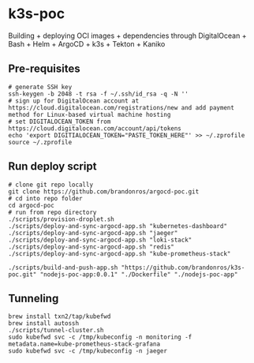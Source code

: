 # k3s-poc
Building + deploying OCI images + dependencies through DigitalOcean + Bash + Helm + ArgoCD + k3s + Tekton + Kaniko

## Pre-requisites

```shell
# generate SSH key
ssh-keygen -b 2048 -t rsa -f ~/.ssh/id_rsa -q -N ''
# sign up for DigitalOcean account at https://cloud.digitalocean.com/registrations/new and add payment method for Linux-based virtual machine hosting
# set DIGITALOCEAN_TOKEN from https://cloud.digitalocean.com/account/api/tokens
echo 'export DIGITIALOCEAN_TOKEN="PASTE_TOKEN_HERE"' >> ~/.zprofile
source ~/.zprofile
```

## Run deploy script

```shell
# clone git repo locally
git clone https://github.com/brandonros/argocd-poc.git
# cd into repo folder
cd argocd-poc
# run from repo directory
./scripts/provision-droplet.sh
./scripts/deploy-and-sync-argocd-app.sh "kubernetes-dashboard"
./scripts/deploy-and-sync-argocd-app.sh "jaeger"
./scripts/deploy-and-sync-argocd-app.sh "loki-stack"
./scripts/deploy-and-sync-argocd-app.sh "redis"
./scripts/deploy-and-sync-argocd-app.sh "kube-prometheus-stack"

./scripts/build-and-push-app.sh "https://github.com/brandonros/k3s-poc.git" "nodejs-poc-app:0.0.1" "./Dockerfile" "./nodejs-poc-app"
```

## Tunneling

```shell
brew install txn2/tap/kubefwd
brew install autossh
./scripts/tunnel-cluster.sh
sudo kubefwd svc -c /tmp/kubeconfig -n monitoring -f metadata.name=kube-prometheus-stack-grafana
sudo kubefwd svc -c /tmp/kubeconfig -n jaeger
```
